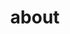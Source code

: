 ---
layout: page
title: about
nav: true
nav_order: 1
dropdown: true
children: 
    - title: bio
      permalink: /bio/
    - title: divider
    - title: cv
      permalink: /cv/
---
